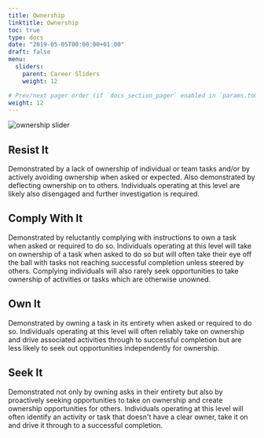 ```yaml
---
title: Ownership
linktitle: Ownership
toc: true
type: docs
date: "2019-05-05T00:00:00+01:00"
draft: false
menu:
  sliders:
    parent: Career Sliders
    weight: 12

# Prev/next pager order (if `docs_section_pager` enabled in `params.toml`)
weight: 12
---
```


![ownership slider](../ownership-slider.svg)

## Resist It

Demonstrated by a lack of ownership of individual or team tasks and/or by actively avoiding ownership when asked or expected. Also demonstrated by deflecting ownership on to others. Individuals operating at this level are likely also disengaged and further investigation is required.

## Comply With It

Demonstrated by reluctantly complying with instructions to own a task when asked or required to do so. Individuals operating at this level will take on ownership of a task when asked to do so but will often take their eye off the ball with tasks not reaching successful completion unless steered by others. Complying individuals will also rarely seek opportunities to take ownership of activities or tasks which are otherwise unowned.

## Own It

Demonstrated by owning a task in its entirety when asked or required to do so. Individuals operating at this level will often reliably take on ownership and drive associated activities through to successful completion but are less likely to seek out opportunities independently for ownership.

## Seek It

Demonstrated not only by owning asks in their entirety but also by proactively seeking opportunities to take on ownership and create ownership opportunities for others. Individuals operating at this level will often identify an activity or task that doesn't have a clear owner, take it on and drive it through to a successful completion.
